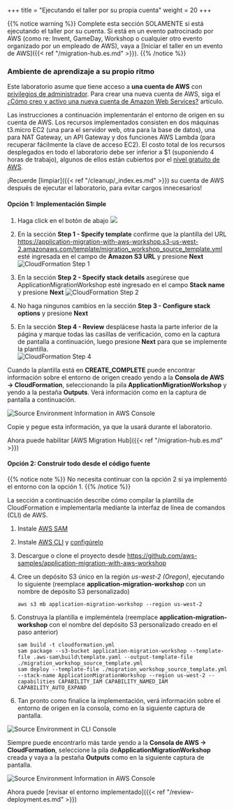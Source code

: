 +++
title = "Ejecutando el taller por su propia cuenta"
weight = 20
+++

{{% notice warning %}}
Complete esta sección SOLAMENTE si está ejecutando el taller por su cuenta. Si está en un evento patrocinado por AWS (como re: Invent, GameDay, Workshop o cualquier otro evento organizado por un empleado de AWS), vaya a [Iniciar el taller en un evento de AWS]({{< ref "/migration-hub.es.md" >}}).
{{% /notice %}}


### Ambiente de aprendizaje a su propio ritmo

Este laboratorio asume que tiene acceso a **una cuenta de AWS** con <a href="https://docs.aws.amazon.com/IAM/latest/UserGuide/getting-started_create-admin-group.html" target="_blank">privilegios de administrador</a>. Para crear una nueva cuenta de AWS, siga el <a href="https://aws.amazon.com/premiumsupport/knowledge-center/create-and-activate-aws-account/" target="_blank">¿Cómo creo y activo una nueva cuenta de Amazon Web Services?</a> artículo.

Las instrucciones a continuación implementarán el entorno de origen en su cuenta de AWS. Los recursos implementados consisten en dos máquinas t3.micro EC2 (una para el servidor web, otra para la base de datos), una para NAT Gateway, un API Gateway y dos funciones AWS Lambda (para recuperar fácilmente la clave de acceso EC2). El costo total de los recursos desplegados en todo el laboratorio debe ser inferior a $1 (suponiendo 4 horas de trabajo), algunos de ellos están cubiertos por el <a href="https://aws.amazon.com/free/" target="_blank">nivel gratuito de AWS</a>.

¡Recuerde [limpiar]({{< ref "/cleanup/_index.es.md" >}}) su cuenta de AWS después de ejecutar el laboratorio, para evitar cargos innecesarios!

#### Opción 1: Implementación Simple

1. Haga click en el botón de abajo <a href="https://console.aws.amazon.com/cloudformation/home?region=us-west-2#/stacks/new?stackName=ApplicationMigrationWorkshop&templateURL=https://application-migration-with-aws-workshop.s3-us-west-2.amazonaws.com/template/migration_workshop_source_template.yml" target="_blank"><img src="https://application-migration-with-aws-workshop.s3-us-west-2.amazonaws.com/static/cloudformation-launch-stack.png"></a>


2. En la sección **Step 1 - Specify template** confirme que la plantilla del URL https://application-migration-with-aws-workshop.s3-us-west-2.amazonaws.com/template/migration_workshop_source_template.yml esté ingresada en el campo de **Amazon S3 URL** y presione **Next**
  ![CloudFormation Step 1](/intro/cloudformation-step1.en.png)

3. En la sección **Step 2 - Specify stack details** asegúrese que ApplicationMigrationWorkshop esté ingresado en el campo  **Stack name** y presione **Next**
   ![CloudFormation Step 2](/intro/cloudformation-step2.en.png)

4. No haga ningunos cambios en la sección **Step 3 - Configure stack options** y presione **Next**  

5. En la sección **Step 4 - Review** desplácese hasta la parte inferior de la página y marque todas las casillas de verificación, como en la captura de pantalla a continuación, luego presione **Next** para que se implemente la plantilla.  
  ![CloudFormation Step 4](/intro/cloudformation-step4.en.png)

Cuando la plantilla está en **CREATE_COMPLETE** puede encontrar información sobre el entorno de origen creado yendo a la **Consola de AWS -> CloudFormation**, seleccionando la pila **ApplicationMigrationWorkshop** y yendo a la pestaña **Outputs**. Verá información como en la captura de pantalla a continuación.

![Source Environment Information in AWS Console](/intro/self-service-env-awsconsole-info.en.png)

Copie y pegue esta información, ya que la usará durante el laboratorio.

Ahora puede habilitar [AWS Migration Hub]({{< ref "/migration-hub.es.md" >}})  




#### Opción 2: Construir todo desde el código fuente

{{% notice note %}}
No necesita continuar con la opción 2 si ya implementó el entorno con la opción 1.
{{% /notice %}}

La sección a continuación describe cómo compilar la plantilla de CloudFormation e implementarla mediante la interfaz de línea de comandos (CLI) de AWS.

1. Instale <a href="https://docs.aws.amazon.com/serverless-application-model/latest/developerguide/serverless-sam-cli-install.html" target="_blank">AWS SAM</a>

2. Instale <a href="https://docs.aws.amazon.com/cli/latest/userguide/cli-chap-install.html" target="_blank">AWS CLI</a> y <a href="https://docs.aws.amazon.com/cli/latest/userguide/cli-chap-configure.html" target="_blank">configúrelo</a>

3. Descargue o clone el proyecto desde  <a href="https://github.com/aws-samples/application-migration-with-aws-workshop" target="_blank">https://github.com/aws-samples/application-migration-with-aws-workshop</a>


4. Cree un depósito S3 único en la región *us-west-2 (Oregon)*, ejecutando lo siguiente (reemplace  **application-migration-workshop** con un nombre de depósito S3 personalizado)

   ```
   aws s3 mb application-migration-workshop --region us-west-2
   ```  

5. Construya la plantilla e impleméntela (reemplace **application-migration-workshop** con el nombre del depósito S3 personalizado creado en el paso anterior)

   ```
   sam build -t cloudformation.yml  
   sam package --s3-bucket application-migration-workshop --template-file .aws-sam\build\template.yaml --output-template-file ./migration_workshop_source_template.yml  
   sam deploy --template-file ./migration_workshop_source_template.yml --stack-name ApplicationMigrationWorkshop --region us-west-2 --capabilities CAPABILITY_IAM CAPABILITY_NAMED_IAM CAPABILITY_AUTO_EXPAND  
   ```

6. Tan pronto como finalice la implementación, verá información sobre el entorno de origen en la consola, como en la siguiente captura de pantalla.

![Source Environment in CLI Console](/intro/self-service-env-cli-info.en.png)

Siempre puede encontrarlo más tarde yendo a la  **Consola de AWS -> CloudFormation**, seleccione la pila de**ApplicationMigrationWorkshop** creada y vaya a la pestaña **Outputs** como en la siguiente captura de pantalla.

![Source Environment Information in AWS Console](/intro/self-service-env-awsconsole-info.en.png)

Ahora puede [revisar el entorno implementado]({{< ref "/review-deployment.es.md" >}})  
